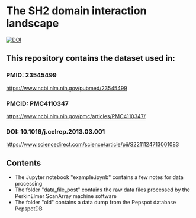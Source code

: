 # The SH2 domain interaction landscape

[![DOI](https://zenodo.org/badge/202750729.svg)](https://zenodo.org/badge/latestdoi/202750729)

## This repository contains the dataset used in: 
### PMID: 23545499
https://www.ncbi.nlm.nih.gov/pubmed/23545499
### PMCID: PMC4110347
https://www.ncbi.nlm.nih.gov/pmc/articles/PMC4110347/
### DOI: 10.1016/j.celrep.2013.03.001
https://www.sciencedirect.com/science/article/pii/S2211124713001083

## Contents
- The Jupyter notebook "example.ipynb" contains a few notes for data processing
- The folder "data_file_post" contains the raw data files processed by the PerkinElmer ScanArray machine software
- The folder "old" contains a data dump from the Pepspot database PepspotDB
